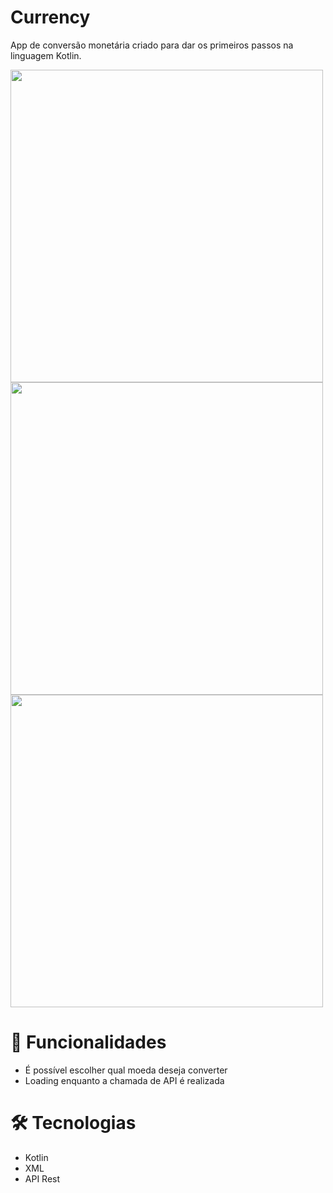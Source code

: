 # Currency
App de conversão monetária criado para dar os primeiros passos na linguagem Kotlin.

<a href="#" target="_blank">
  <img style="height: 500px" src="https://user-images.githubusercontent.com/103120313/229401666-cc899259-1f06-4c4b-a22d-30d52e5254ec.png"></img>
  <img style="height: 500px" src="https://user-images.githubusercontent.com/103120313/229402211-63fb7b1c-5730-4f9d-b4d0-3b490afb67d3.png"></img>
  <img style="height: 500px" src="https://user-images.githubusercontent.com/103120313/229404592-773acd56-2a89-41c4-a3f9-1989979a32d5.png"></img>
</a>

# 📲 Funcionalidades

<ul>
  <li>É possível escolher qual moeda deseja converter</li>
  <li>Loading enquanto a chamada de API é realizada</li>
</ul>

# 🛠️ Tecnologias

<ul>
  <li>Kotlin</li>
  <li>XML</li>
  <li>API Rest</li>
</ul>
